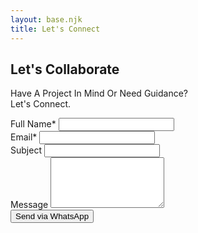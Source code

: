 ```yaml
---
layout: base.njk
title: Let's Connect
---
```

<div class="container py-5">
<div class="row justify-content-center">
<div class="col-lg-8">
<div class="text-center mb-5">
<h2 class="text-neon d-block mb-2">Let's Collaborate</h2>
<p class="h3">Have A Project In Mind Or Need Guidance?<br>Let's Connect.</p>
</div>
<div id="whatsapp-form">
<div class="row g-3">
<div class="col-md-6">
<label for="wa_name" class="form-label">Full Name*</label>
<input type="text" class="form-control" id="wa_name" required>
</div>
<div class="col-md-6">
<label for="wa_email" class="form-label">Email*</label>
<input type="email" class="form-control" id="wa_email" required>
</div>
<div class="col-12">
<label for="wa_subject" class="form-label">Subject</label>
<input type="text" class="form-control" id="wa_subject">
</div>
<div class="col-12">
<label for="wa_message" class="form-label">Message</label>
<textarea class="form-control" id="wa_message" rows="5"></textarea>
</div>
<div class="col-12 text-center">
<button type="button" id="send-whatsapp" class="btn btn-neon rounded-pill px-5 py-2 mt-3">Send via WhatsApp</button>
</div>
</div>
</div>
</div>
</div>
</div>